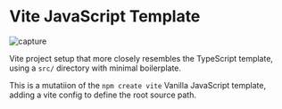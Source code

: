 # Vite JavaScript Template

![capture](https://github.com/user-attachments/assets/8fbbb328-e0a4-419b-8ec0-da644a0f7948)

Vite project setup that more closely resembles the TypeScript template, using a `src/` directory with minimal boilerplate.

This is a mutatiion of the `npm create vite` Vanilla JavaScript template, adding a vite config to define the root source path.
